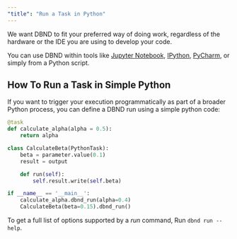 ```yaml
---
"title": "Run a Task in Python"
---
```

We want DBND to fit your preferred way of doing work, regardless of the hardware or the IDE you are using to develop your code. 

You can use DBND within tools like [Jupyter Notebook](https://jupyter.org), [IPython](https://ipython.org), [PyCharm](https://www.jetbrains.com/pycharm/), or simply from a Python script.

## How To Run a Task in Simple Python

If you want to trigger your execution programmatically as part of a broader Python process, you can define a DBND run using a simple python code:
```python
@task
def calculate_alpha(alpha = 0.5):
    return alpha

class CalculateBeta(PythonTask):
    beta = parameter.value(0.1)
    result = output

    def run(self):
        self.result.write(self.beta)

if __name__ == '__main__':
    calculate_alpha.dbnd_run(alpha=0.4)
    CalculateBeta(beta=0.15).dbnd_run()
```

To get a full list of options supported by a *run* command, Run `dbnd run --help`.